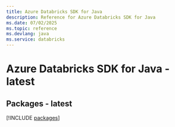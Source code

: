 ```yaml
---
title: Azure Databricks SDK for Java
description: Reference for Azure Databricks SDK for Java
ms.date: 07/02/2025
ms.topic: reference
ms.devlang: java
ms.service: databricks
---
```

# Azure Databricks SDK for Java - latest
## Packages - latest
[!INCLUDE [packages](databricks-index.md)]